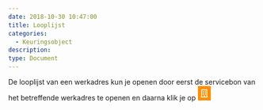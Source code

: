 ```yaml
---
date: 2018-10-30 10:47:00
title: Looplijst
categories:
  - Keuringsobject
description:
type: Document
---
```


De looplijst van een werkadres kun je openen door eerst de servicebon van het betreffende werkadres te openen en daarna klik je op ![](/images/2018-11-09-09-09-23.png)